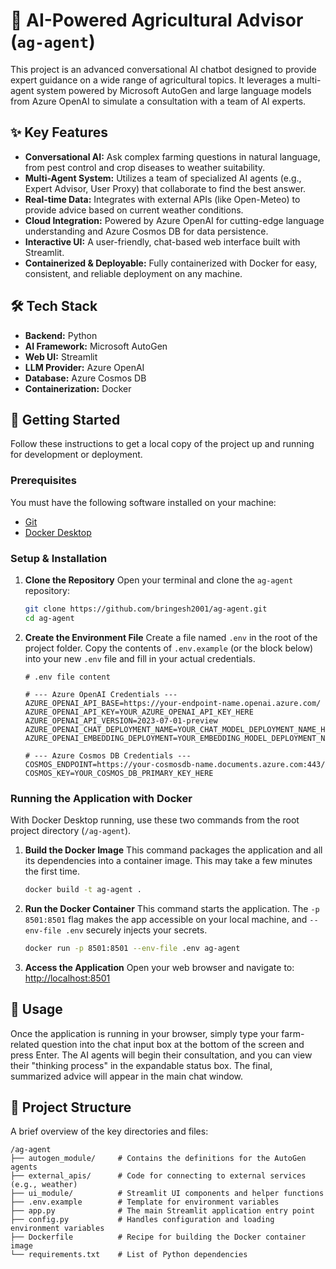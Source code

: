 

# 🌾 AI-Powered Agricultural Advisor (`ag-agent`)

This project is an advanced conversational AI chatbot designed to provide expert guidance on a wide range of agricultural topics. It leverages a multi-agent system powered by Microsoft AutoGen and large language models from Azure OpenAI to simulate a consultation with a team of AI experts.

## ✨ Key Features

  * **Conversational AI:** Ask complex farming questions in natural language, from pest control and crop diseases to weather suitability.
  * **Multi-Agent System:** Utilizes a team of specialized AI agents (e.g., Expert Advisor, User Proxy) that collaborate to find the best answer.
  * **Real-time Data:** Integrates with external APIs (like Open-Meteo) to provide advice based on current weather conditions.
  * **Cloud Integration:** Powered by Azure OpenAI for cutting-edge language understanding and Azure Cosmos DB for data persistence.
  * **Interactive UI:** A user-friendly, chat-based web interface built with Streamlit.
  * **Containerized & Deployable:** Fully containerized with Docker for easy, consistent, and reliable deployment on any machine.

## 🛠️ Tech Stack

  * **Backend:** Python
  * **AI Framework:** Microsoft AutoGen
  * **Web UI:** Streamlit
  * **LLM Provider:** Azure OpenAI
  * **Database:** Azure Cosmos DB
  * **Containerization:** Docker

## 🚀 Getting Started

Follow these instructions to get a local copy of the project up and running for development or deployment.

### Prerequisites

You must have the following software installed on your machine:

  * [Git](https://git-scm.com/downloads)
  * [Docker Desktop](https://www.docker.com/products/docker-desktop/)

### Setup & Installation

1.  **Clone the Repository**
    Open your terminal and clone the `ag-agent` repository:

    ```bash
    git clone https://github.com/bringesh2001/ag-agent.git
    cd ag-agent
    ```

2.  **Create the Environment File**
    Create a file named `.env` in the root of the project folder. Copy the contents of `.env.example` (or the block below) into your new `.env` file and fill in your actual credentials.

    ```env
    # .env file content

    # --- Azure OpenAI Credentials ---
    AZURE_OPENAI_API_BASE=https://your-endpoint-name.openai.azure.com/
    AZURE_OPENAI_API_KEY=YOUR_AZURE_OPENAI_API_KEY_HERE
    AZURE_OPENAI_API_VERSION=2023-07-01-preview
    AZURE_OPENAI_CHAT_DEPLOYMENT_NAME=YOUR_CHAT_MODEL_DEPLOYMENT_NAME_HERE
    AZURE_OPENAI_EMBEDDING_DEPLOYMENT=YOUR_EMBEDDING_MODEL_DEPLOYMENT_NAME_HERE

    # --- Azure Cosmos DB Credentials ---
    COSMOS_ENDPOINT=https://your-cosmosdb-name.documents.azure.com:443/
    COSMOS_KEY=YOUR_COSMOS_DB_PRIMARY_KEY_HERE
    ```

### Running the Application with Docker

With Docker Desktop running, use these two commands from the root project directory (`/ag-agent`).

1.  **Build the Docker Image**
    This command packages the application and all its dependencies into a container image. This may take a few minutes the first time.

    ```bash
    docker build -t ag-agent .
    ```

2.  **Run the Docker Container**
    This command starts the application. The `-p 8501:8501` flag makes the app accessible on your local machine, and `--env-file .env` securely injects your secrets.

    ```bash
    docker run -p 8501:8501 --env-file .env ag-agent
    ```

3.  **Access the Application**
    Open your web browser and navigate to:
    [http://localhost:8501](https://www.google.com/search?q=http://localhost:8501)

## 📖 Usage

Once the application is running in your browser, simply type your farm-related question into the chat input box at the bottom of the screen and press Enter. The AI agents will begin their consultation, and you can view their "thinking process" in the expandable status box. The final, summarized advice will appear in the main chat window.

## 📁 Project Structure

A brief overview of the key directories and files:

```
/ag-agent
├── autogen_module/     # Contains the definitions for the AutoGen agents
├── external_apis/      # Code for connecting to external services (e.g., weather)
├── ui_module/          # Streamlit UI components and helper functions
├── .env.example        # Template for environment variables
├── app.py              # The main Streamlit application entry point
├── config.py           # Handles configuration and loading environment variables
├── Dockerfile          # Recipe for building the Docker container image
└── requirements.txt    # List of Python dependencies
```


